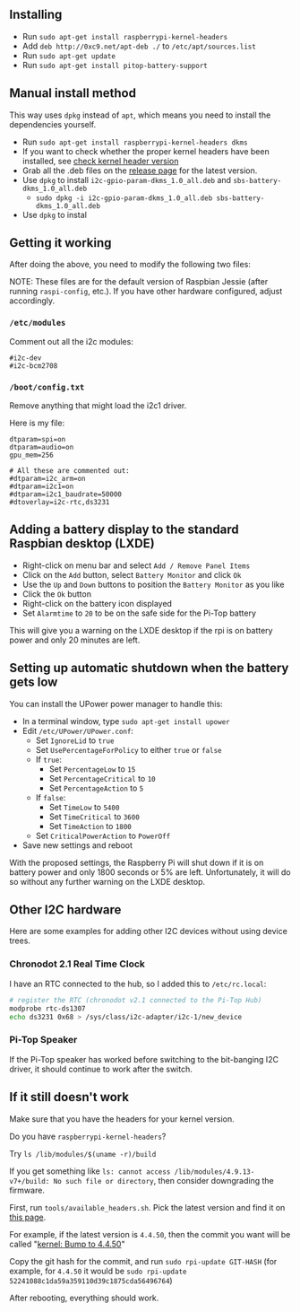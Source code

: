 ## Installing

 - Run `sudo apt-get install raspberrypi-kernel-headers`
 - Add `deb http://0xc9.net/apt-deb ./` to `/etc/apt/sources.list`
 - Run `sudo apt-get update`
 - Run `sudo apt-get install pitop-battery-support`

## Manual install method

This way uses `dpkg` instead of `apt`, which means you need to install
the dependencies yourself.

 - Run `sudo apt-get install raspberrypi-kernel-headers dkms`
 - If you want to check whether the proper kernel headers have been installed, see
   [check kernel header version](https://www.raspberrypi.org/forums/viewtopic.php?f=66&t=176897)
 - Grab all the .deb files on the
   [release page](https://github.com/bcnjr5/linux-pitop-battery/releases)
   for the latest version.
 - Use `dpkg` to install `i2c-gpio-param-dkms_1.0_all.deb` and
   `sbs-battery-dkms_1.0_all.deb`
   * `sudo dpkg -i i2c-gpio-param-dkms_1.0_all.deb sbs-battery-dkms_1.0_all.deb`
 - Use `dpkg` to instal

## Getting it working

After doing the above, you need to modify the following two files:

NOTE:
These files are for the default version of Raspbian Jessie (after running
`raspi-config`, etc.).
If you have other hardware configured, adjust accordingly.

### `/etc/modules`

Comment out all the i2c modules:

```
#i2c-dev
#i2c-bcm2708
```

### `/boot/config.txt`

Remove anything that might load the i2c1 driver.

Here is my file:

```
dtparam=spi=on
dtparam=audio=on
gpu_mem=256

# All these are commented out:
#dtparam=i2c_arm=on
#dtparam=i2c1=on
#dtparam=i2c1_baudrate=50000
#dtoverlay=i2c-rtc,ds3231
```

## Adding a battery display to the standard Raspbian desktop (LXDE)

 - Right-click on menu bar and select `Add / Remove Panel Items`
 - Click on the `Add` button, select `Battery Monitor` and click `Ok`
 - Use the `Up` and `Down` buttons to position the `Battery Monitor`
   as you like
 - Click the `Ok` button
 - Right-click on the battery icon displayed
 - Set `Alarmtime` to `20` to be on the safe side for the Pi-Top battery

This will give you a warning on the LXDE desktop if the rpi is on battery
power and only 20 minutes are left.

## Setting up automatic shutdown when the battery gets low

You can install the UPower power manager to handle this:

 - In a terminal window, type `sudo apt-get install upower`
 - Edit `/etc/UPower/UPower.conf`:
   * Set `IgnoreLid` to `true`
   * Set `UsePercentageForPolicy` to either `true` or `false`
   * If `true`:
     - Set `PercentageLow` to `15`
     - Set `PercentageCritical` to `10`
     - Set `PercentageAction` to `5`
   * If `false`:
     - Set `TimeLow` to `5400`
     - Set `TimeCritical` to `3600`
     - Set `TimeAction` to `1800`
   * Set `CriticalPowerAction` to `PowerOff`
 - Save new settings and reboot

With the proposed settings, the Raspberry Pi will shut down if it is on
battery power and only 1800 seconds or 5% are left.
Unfortunately, it will do so without any further warning on the LXDE
desktop.

## Other I2C hardware

Here are some examples for adding other I2C devices without using
device trees.

### Chronodot 2.1 Real Time Clock

I have an RTC connected to the hub, so I added this to `/etc/rc.local`:

```sh
# register the RTC (chronodot v2.1 connected to the Pi-Top Hub)
modprobe rtc-ds1307
echo ds3231 0x68 > /sys/class/i2c-adapter/i2c-1/new_device
```

### Pi-Top Speaker

If the Pi-Top speaker has worked before switching to the bit-banging
I2C driver, it should continue to work after the switch.

## If it still doesn't work

Make sure that you have the headers for your kernel version.

Do you have `raspberrypi-kernel-headers`?

Try `ls /lib/modules/$(uname -r)/build`

If you get something like
`ls: cannot access /lib/modules/4.9.13-v7+/build: No such file or directory`,
then consider downgrading the firmware.

First, run `tools/available_headers.sh`.
Pick the latest version and find it on
[this page](https://github.com/Hexxeh/rpi-firmware/commits/master).

For example, if the latest version is `4.4.50`, then
the commit you want will be called
"[kernel: Bump to 4.4.50](https://github.com/Hexxeh/rpi-firmware/commit/52241088c1da59a359110d39c1875cda56496764)"

Copy the git hash for the commit, and run `sudo rpi-update GIT-HASH`
(for example, for `4.4.50` it would be
`sudo rpi-update 52241088c1da59a359110d39c1875cda56496764`)

After rebooting, everything should work.
